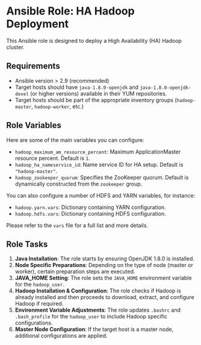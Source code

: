 # Ansible Role: HA Hadoop Deployment

This Ansible role is designed to deploy a High Availability (HA) Hadoop cluster.

## Requirements

- Ansible version > 2.9 (recommended)
- Target hosts should have `java-1.8.0-openjdk` and `java-1.8.0-openjdk-devel` (or higher versions) available in their YUM repositories.
- Target hosts should be part of the appropriate inventory groups (`hadoop-master`, `hadoop-worker`, etc.)

## Role Variables

Here are some of the main variables you can configure:

- `hadoop_maximum_am_resource_percent`: Maximum ApplicationMaster resource percent. Default is `1`.
- `hadoop_ha_nameservice_id`: Name service ID for HA setup. Default is `"hadoop-master"`.
- `hadoop_zookeeper_quorum`: Specifies the ZooKeeper quorum. Default is dynamically constructed from the `zookeeper` group.

You can also configure a number of HDFS and YARN variables, for instance:

- `hadoop.yarn.vars`: Dictionary containing YARN configuration.
- `hadoop.hdfs.vars`: Dictionary containing HDFS configuration.

Please refer to the `vars` file for a full list and more details.

## Role Tasks

1. **Java Installation**: The role starts by ensuring OpenJDK 1.8.0 is installed.
2. **Node Specific Preparations**: Depending on the type of node (master or worker), certain preparation steps are executed.
3. **JAVA_HOME Setting**: The role sets the `JAVA_HOME` environment variable for the `hadoop_user`.
4. **Hadoop Installation & Configuration**: The role checks if Hadoop is already installed and then proceeds to download, extract, and configure Hadoop if required.
5. **Environment Variable Adjustments**: The role updates `.bashrc` and `.bash_profile` for the `hadoop_user` to include Hadoop specific configurations.
6. **Master Node Configuration**: If the target host is a master node, additional configurations are applied.
